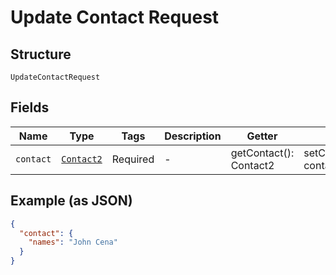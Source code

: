 
# Update Contact Request

## Structure

`UpdateContactRequest`

## Fields

| Name | Type | Tags | Description | Getter | Setter |
|  --- | --- | --- | --- | --- | --- |
| `contact` | [`Contact2`](../../doc/models/contact-2.md) | Required | - | getContact(): Contact2 | setContact(Contact2 contact): void |

## Example (as JSON)

```json
{
  "contact": {
    "names": "John Cena"
  }
}
```

